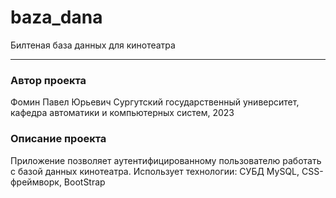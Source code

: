 # baza_dana
Билтеная база данных для кинотеатра
***
### Автор проекта
Фомин Павел Юрьевич
Сургутский государственный университет, кафедра автоматики и компьютерных систем, 2023
### Описание проекта
Приложение позволяет аутентифицированному пользователю работать с базой данных кинотеатра.
Использует технологии: СУБД MySQL, CSS-фреймворк, BootStrap
